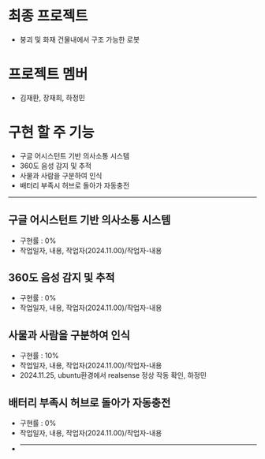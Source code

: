 # 최종 프로젝트
- 붕괴 및 화재 건물내에서 구조 가능한 로봇
# 프로젝트 멤버
- 김재환, 장재희, 하정민
# 구현 할 주 기능
- 구글 어시스턴트 기반 의사소통 시스템
- 360도 음성 감지 및 추적
- 사물과 사람을 구분하여 인식
- 배터리 부족시 허브로 돌아가 자동충전
<hr/>

## 구글 어시스턴트 기반 의사소통 시스템
- 구현률 : 0%
- 작업일자, 내용, 작업자(2024.11.00)/작업자-내용
## 360도 음성 감지 및 추적
- 구현률 : 0%
- 작업일자, 내용, 작업자(2024.11.00)/작업자-내용
## 사물과 사람을 구분하여 인식
- 구현률 : 10%
- 작업일자, 내용, 작업자(2024.11.00)/작업자-내용
- 2024.11.25, ubuntu환경에서 realsense 정상 작동 확인, 하정민
## 배터리 부족시 허브로 돌아가 자동충전
- 구현률 : 0%
- 작업일자, 내용, 작업자(2024.11.00)/작업자-내용
- <hr/>

